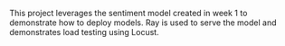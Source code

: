 This project leverages the sentiment model created in week 1 to demonstrate how to deploy models. Ray is used to serve the model and demonstrates load testing using Locust.
